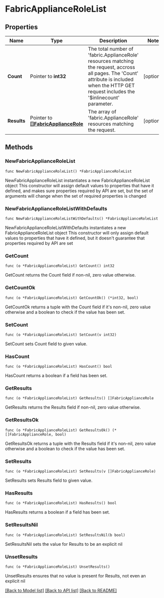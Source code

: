 # FabricApplianceRoleList

## Properties

Name | Type | Description | Notes
------------ | ------------- | ------------- | -------------
**Count** | Pointer to **int32** | The total number of &#39;fabric.ApplianceRole&#39; resources matching the request, accross all pages. The &#39;Count&#39; attribute is included when the HTTP GET request includes the &#39;$inlinecount&#39; parameter. | [optional] 
**Results** | Pointer to [**[]FabricApplianceRole**](FabricApplianceRole.md) | The array of &#39;fabric.ApplianceRole&#39; resources matching the request. | [optional] 

## Methods

### NewFabricApplianceRoleList

`func NewFabricApplianceRoleList() *FabricApplianceRoleList`

NewFabricApplianceRoleList instantiates a new FabricApplianceRoleList object
This constructor will assign default values to properties that have it defined,
and makes sure properties required by API are set, but the set of arguments
will change when the set of required properties is changed

### NewFabricApplianceRoleListWithDefaults

`func NewFabricApplianceRoleListWithDefaults() *FabricApplianceRoleList`

NewFabricApplianceRoleListWithDefaults instantiates a new FabricApplianceRoleList object
This constructor will only assign default values to properties that have it defined,
but it doesn't guarantee that properties required by API are set

### GetCount

`func (o *FabricApplianceRoleList) GetCount() int32`

GetCount returns the Count field if non-nil, zero value otherwise.

### GetCountOk

`func (o *FabricApplianceRoleList) GetCountOk() (*int32, bool)`

GetCountOk returns a tuple with the Count field if it's non-nil, zero value otherwise
and a boolean to check if the value has been set.

### SetCount

`func (o *FabricApplianceRoleList) SetCount(v int32)`

SetCount sets Count field to given value.

### HasCount

`func (o *FabricApplianceRoleList) HasCount() bool`

HasCount returns a boolean if a field has been set.

### GetResults

`func (o *FabricApplianceRoleList) GetResults() []FabricApplianceRole`

GetResults returns the Results field if non-nil, zero value otherwise.

### GetResultsOk

`func (o *FabricApplianceRoleList) GetResultsOk() (*[]FabricApplianceRole, bool)`

GetResultsOk returns a tuple with the Results field if it's non-nil, zero value otherwise
and a boolean to check if the value has been set.

### SetResults

`func (o *FabricApplianceRoleList) SetResults(v []FabricApplianceRole)`

SetResults sets Results field to given value.

### HasResults

`func (o *FabricApplianceRoleList) HasResults() bool`

HasResults returns a boolean if a field has been set.

### SetResultsNil

`func (o *FabricApplianceRoleList) SetResultsNil(b bool)`

 SetResultsNil sets the value for Results to be an explicit nil

### UnsetResults
`func (o *FabricApplianceRoleList) UnsetResults()`

UnsetResults ensures that no value is present for Results, not even an explicit nil

[[Back to Model list]](../README.md#documentation-for-models) [[Back to API list]](../README.md#documentation-for-api-endpoints) [[Back to README]](../README.md)


